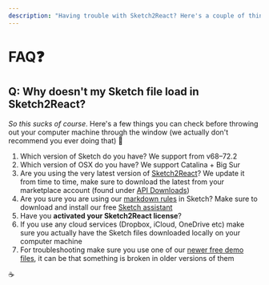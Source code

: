 ```yaml
---
description: "Having trouble with Sketch2React? Here's a couple of things people have had issues with in the past, we thought lets group them like this so you can get help faster \U0001F916\U0001F4AA"
---
```


# FAQ❓

## Q: Why doesn't my Sketch file load in Sketch2React?

_So this sucks of course_. Here's a few things you can check before throwing out your computer machine through the window \(we actually don't recommend you ever doing that\) 🤣

1. Which version of Sketch do you have? We support from v68–72.2
2. Which version of OSX do you have? We support Catalina + Big Sur
3. Are you using the very latest version of [Sketch2React](https://marketplace.sketch2react.io/product/sketch2react/)? We update it from time to time, make sure to download the latest from your marketplace account \(found under [API Downloads](https://marketplace.sketch2react.io/my-account/api-downloads/)\)
4. Are you sure you are using our [markdown rules](https://sketch2react.gitbook.io/sketch2react-io/develop/components) in Sketch? Make sure to download and install our free [Sketch assistant](https://www.sketch.com/extensions/assistants/@sketch2react/sketch2react-assistant/)
5. Have you **activated your Sketch2React license**?
6. If you use any cloud services \(Dropbox, iCloud, OneDrive etc\) make sure you actually have the Sketch files downloaded locally on your computer machine
7. For troubleshooting make sure you use one of our [newer free demo files](https://marketplace.sketch2react.io/product/portfolio-website-template/), it can be that something is broken in older versions of them

☕



